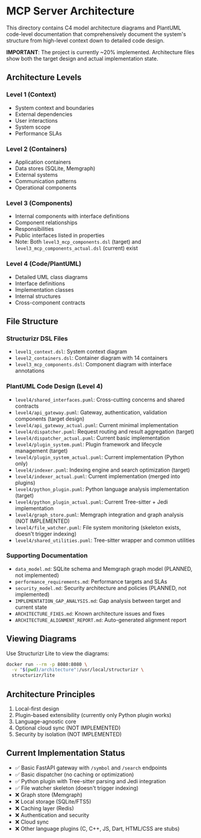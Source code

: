 # MCP Server Architecture

This directory contains C4 model architecture diagrams and PlantUML code-level documentation that comprehensively document the system's structure from high-level context down to detailed code design.

**IMPORTANT**: The project is currently ~20% implemented. Architecture files show both the target design and actual implementation state.

## Architecture Levels

### Level 1 (Context)
- System context and boundaries
- External dependencies
- User interactions  
- System scope
- Performance SLAs

### Level 2 (Containers)
- Application containers
- Data stores (SQLite, Memgraph)
- External systems
- Communication patterns
- Operational components

### Level 3 (Components)
- Internal components with interface definitions
- Component relationships  
- Responsibilities
- Public interfaces listed in properties
- Note: Both `level3_mcp_components.dsl` (target) and `level3_mcp_components_actual.dsl` (current) exist

### Level 4 (Code/PlantUML)
- Detailed UML class diagrams
- Interface definitions
- Implementation classes
- Internal structures
- Cross-component contracts

## File Structure

### Structurizr DSL Files
- `level1_context.dsl`: System context diagram
- `level2_containers.dsl`: Container diagram with 14 containers
- `level3_mcp_components.dsl`: Component diagram with interface annotations

### PlantUML Code Design (Level 4)
- `level4/shared_interfaces.puml`: Cross-cutting concerns and shared contracts
- `level4/api_gateway.puml`: Gateway, authentication, validation components (target design)
- `level4/api_gateway_actual.puml`: Current minimal implementation
- `level4/dispatcher.puml`: Request routing and result aggregation (target)
- `level4/dispatcher_actual.puml`: Current basic implementation
- `level4/plugin_system.puml`: Plugin framework and lifecycle management (target)
- `level4/plugin_system_actual.puml`: Current implementation (Python only)
- `level4/indexer.puml`: Indexing engine and search optimization (target)
- `level4/indexer_actual.puml`: Current implementation (merged into plugins)
- `level4/python_plugin.puml`: Python language analysis implementation (target)
- `level4/python_plugin_actual.puml`: Current Tree-sitter + Jedi implementation
- `level4/graph_store.puml`: Memgraph integration and graph analysis (NOT IMPLEMENTED)
- `level4/file_watcher.puml`: File system monitoring (skeleton exists, doesn't trigger indexing)
- `level4/shared_utilities.puml`: Tree-sitter wrapper and common utilities

### Supporting Documentation
- `data_model.md`: SQLite schema and Memgraph graph model (PLANNED, not implemented)
- `performance_requirements.md`: Performance targets and SLAs
- `security_model.md`: Security architecture and policies (PLANNED, not implemented)
- `IMPLEMENTATION_GAP_ANALYSIS.md`: Gap analysis between target and current state
- `ARCHITECTURE_FIXES.md`: Known architecture issues and fixes
- `ARCHITECTURE_ALIGNMENT_REPORT.md`: Auto-generated alignment report

## Viewing Diagrams

Use Structurizr Lite to view the diagrams:
```bash
docker run --rm -p 8080:8080 \
  -v "$(pwd)/architecture":/usr/local/structurizr \
  structurizr/lite
```

## Architecture Principles

1. Local-first design
2. Plugin-based extensibility (currently only Python plugin works)
3. Language-agnostic core
4. Optional cloud sync (NOT IMPLEMENTED)
5. Security by isolation (NOT IMPLEMENTED)

## Current Implementation Status

- ✅ Basic FastAPI gateway with `/symbol` and `/search` endpoints
- ✅ Basic dispatcher (no caching or optimization)
- ✅ Python plugin with Tree-sitter parsing and Jedi integration
- ✅ File watcher skeleton (doesn't trigger indexing)
- ❌ Graph store (Memgraph)
- ❌ Local storage (SQLite/FTS5)
- ❌ Caching layer (Redis)
- ❌ Authentication and security
- ❌ Cloud sync
- ❌ Other language plugins (C, C++, JS, Dart, HTML/CSS are stubs) 